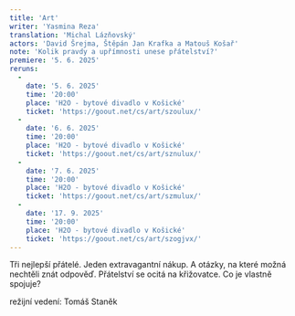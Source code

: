 ```yaml
---
title: 'Art'
writer: 'Yasmina Reza'
translation: 'Michal Lázňovský'
actors: 'David Šrejma, Štěpán Jan Krafka a Matouš Košař'
note: 'Kolik pravdy a upřímnosti unese přátelství?'
premiere: '5. 6. 2025'
reruns:
  -  
    date: '5. 6. 2025'
    time: '20:00'
    place: 'H2O - bytové divadlo v Košické'
    ticket: 'https://goout.net/cs/art/szoulux/'
  -
    date: '6. 6. 2025'
    time: '20:00'
    place: 'H2O - bytové divadlo v Košické'
    ticket: 'https://goout.net/cs/art/sznulux/'
  -
    date: '7. 6. 2025'
    time: '20:00'
    place: 'H2O - bytové divadlo v Košické'
    ticket: 'https://goout.net/cs/art/szmulux/'
  -
    date: '17. 9. 2025'
    time: '20:00'
    place: 'H2O - bytové divadlo v Košické'
    ticket: 'https://goout.net/cs/art/szogjvx/'
---
```


Tři nejlepší přátelé. Jeden extravagantní nákup. A otázky, na které možná nechtěli znát odpověď.
Přátelství se ocitá na křižovatce. Co je vlastně spojuje?

režijní vedení: Tomáš Staněk
